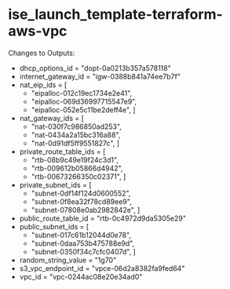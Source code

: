# ise_launch_template-terraform-aws-vpc
Changes to Outputs:
  + dhcp_options_id         = "dopt-0a0213b357a578118"
  + internet_gateway_id     = "igw-0388b841a74ee7b7f"
  + nat_eip_ids             = [
      + "eipalloc-012c19ec1734e2e41",
      + "eipalloc-069d36997715547e9",
      + "eipalloc-052e5c11be2deff4e",
    ]
  + nat_gateway_ids         = [
      + "nat-030f7c986850ad253",
      + "nat-0434a2a15bc316a88",
      + "nat-0d91df5ff9551827c",
    ]
  + private_route_table_ids = [
      + "rtb-08b9c49e19f24c3d1",
      + "rtb-009612b05866d4942",
      + "rtb-00673266350c02371",
    ]
  + private_subnet_ids      = [
      + "subnet-0df14f124d0600552",
      + "subnet-0f8ea32f78cd89ee9",
      + "subnet-07808e0ab2982842e",
    ]
  + public_route_table_id   = "rtb-0c4972d9da5305e29"
  + public_subnet_ids       = [
      + "subnet-017c61b12044d0e78",
      + "subnet-0daa753b475788e9d",
      + "subnet-0350f34c7cfc0407d",
    ]
  + random_string_value     = "1g70"
  + s3_vpc_endpoint_id      = "vpce-06d2a8382fa9fed64"
  + vpc_id                  = "vpc-0244ac08e20e34ad0"
